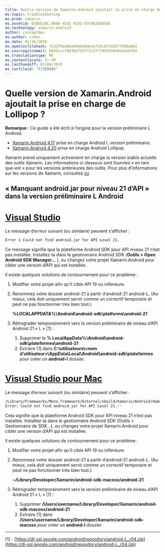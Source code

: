 ```yaml
---
title: Quelle version de Xamarin.Android ajoutait la prise en charge de Lollipop ?
ms.topic: troubleshooting
ms.prod: xamarin
ms.assetid: 63B6E10C-098D-4C82-9253-07CA62EA85A5
ms.technology: xamarin-android
author: conceptdev
ms.author: crdun
ms.date: 02/16/2018
ms.openlocfilehash: 7e31f9ad46a04b648a6a1f24c075426f7d98a663
ms.sourcegitcommit: 6655cccf9d3be755773c2f774b5918e0b141bf84
ms.translationtype: MT
ms.contentlocale: fr-FR
ms.lasthandoff: 03/04/2019
ms.locfileid: "57305605"
---
```

# <a name="what-version-of-xamarinandroid-added-lollipop-support"></a>Quelle version de Xamarin.Android ajoutait la prise en charge de Lollipop ?

**Remarque :** Ce guide a été écrit à l’origine pour la version préliminaire L Android.

-   [Xamarin.Android 4.17](https://developer.xamarin.com/releases/android/xamarin.android_4/xamarin.android_4.17/) prise en charge Android L version préliminaire.
-   [Xamarin.Android 4.20](https://developer.xamarin.com/releases/android/xamarin.android_4/xamarin.android_4.20/) prise en charge Android Lollipop.

Xamarin prend uniquement activement en charge la version stable actuelle des outils Xamarin. Les informations ci-dessous sont fournies « en tant que-est » pour les versions antérieures des outils. Pour plus d’informations sur les versions de Xamarin, consultez [ici](http://releases.xamarin.com/).

## <a name="missing-androidjar-for-api-level-21-in-android-l-preview"></a>« Manquant android.jar pour niveau 21 d’API » dans la version préliminaire L Android

# <a name="visual-studiotabwindows"></a>[Visual Studio](#tab/windows)

Le message d’erreur suivant (ou similaire) peuvent s’afficher :

```cmd
Error 1 Could not find android.jar for API Level 21.
```

Ce message signifie que la plateforme Android SDK pour API niveau 21 n’est pas installée. Installez-la dans le gestionnaire Android SDK (**Outils > Open Android SDK Manager...** ), ou changez votre projet Xamarin.Android pour cibler une version d’API qui est installée.

Il existe quelques solutions de contournement pour ce problème :

1. Modifier votre projet afin qu’il cible API 19 ou inférieure.

2. Renommez votre dossier android-21 à partir d’android-21 android-L. (Au mieux, cela doit uniquement servir comme un correctif temporaire et peut ne pas fonctionner très bien tout.)

   **%LOCALAPPDATA%\\Android\\android-sdk\\platforms\\android-21**

3. Rétrograder temporairement vers la version préliminaire de niveau d’API Android 21 « L » [1] :

    1.  Supprimer le **% LocalAppData%\\Android\\android-sdk\\plateformes\\android-21** 
    2.  Extraire [1] dans **C:\\utilisateurs\\&lt;nom d’utilisateur&gt;\\AppData\\Local\\Android\\android-sdk\\plateformes**  pour créer un **android-l** dossier.

# <a name="visual-studio-for-mactabmacos"></a>[Visual Studio pour Mac](#tab/macos)

Le message d’erreur suivant (ou similaire) peuvent s’afficher :

```bash
/Library/Frameworks/Mono.framework/External/xbuild/Xamarin/Android/Xamarin.Android.Common.targets: 
Error: Could not find android.jar for API Level 21.**
```

Cela signifie que la plateforme Android SDK pour API niveau 21 n’est pas installée. Installez-la dans le gestionnaire Android SDK (Outils > Gestionnaire de SDK...), ou changez votre projet Xamarin.Android pour cibler une version d’API qui est installée.

Il existe quelques solutions de contournement pour ce problème :

1. Modifier votre projet afin qu’il cible API 19 ou inférieure.

2. Renommez votre dossier android-21 à partir d’android-21 android-L. (Au mieux, cela doit uniquement servir comme un correctif temporaire et peut ne pas fonctionner très bien tout.)

   **~/Library/Developer/Xamarin/android-sdk-macosx/android-21**

3. Rétrograder temporairement vers la version préliminaire de niveau d’API Android 21 « L » [1] :

    1.  Supprimer **/Users/username/Library/Developer/Xamarin/android-sdk-macosx/android-21**
    2.  Extraire [1] dans **/Users/username/Library/Developer/Xamarin/android-sdk-macosx** pour créer un **android-l** dossier.

-----


[1] - [https://dl-ssl.google.com/android/repository/android-L_r04.zip](https://dl-ssl.google.com/android/repository/android-L_r04.zip)
